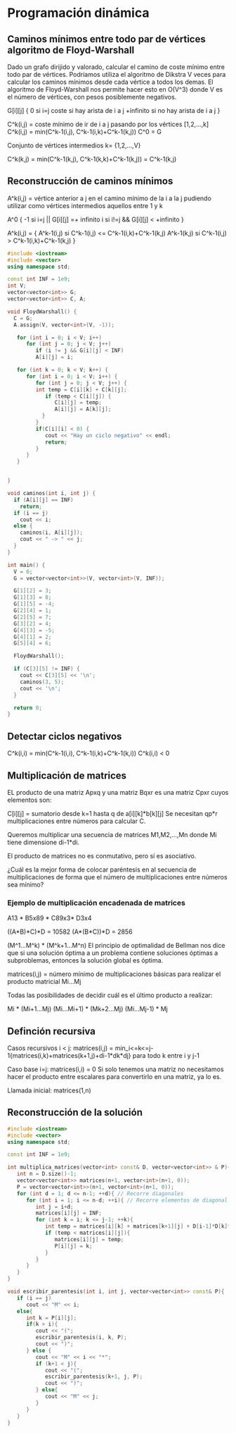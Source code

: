 # Programación dinámica

## Caminos mínimos entre todo par de vértices algoritmo de Floyd-Warshall

Dado un grafo dirijido y valorado, calcular el camino de coste mínimo entre todo par de vértices.
Podríamos utiliza el algoritmo de Dikstra V veces para calcular los caminos mínimos desde cada vértice a todos los demas.
El algoritmo de Floyd-Warshall nos permite hacer esto en O(V^3) donde V es el número de vértices, con pesos posiblemente negativos.

G[i][j] {
0 si i=j
coste si hay arista de i a j
+infinito si no hay arista de i a j
}

C^k(i,j) = coste mínimo de ir de i a j pasando por los vértices [1,2,...,k]
C^k(i,j) = min(C^k-1(i,j), C^k-1(i,k)+C^k-1(k,j))
C^0 = G

Conjunto de vértices intermedios
k= {1,2,...,V}

C^k(k,j) = min(C^k-1(k,j), C^k-1(k,k)+C^k-1(k,j)) = C^k-1(k,j)

## Reconstrucción de caminos mínimos

A^k(i,j) = vértice anterior a j en el camino mínimo de la i a la j pudiendo utilizar como vértices intermedios aquellos entre 1 y k

A^0 {
-1 si i=j || G[i][j] =+ infinito
i si i!=j && G[i][j] < +infinito
}

A^k(i,j) = {
A^k-1(i,j) si C^k-1(i,j) <= C^k-1(i,k)+C^k-1(k,j)
A^k-1(k,j) si C^k-1(i,j) > C^k-1(i,k)+C^k-1(k,j)
}

```cpp
#include <iostream>
#include <vector>
using namespace std;

const int INF = 1e9;
int V;
vector<vector<int>> G;
vector<vector<int>> C, A;

void FloydWarshall() {
  C = G;
  A.assign(V, vector<int>(V, -1));

   for (int i = 0; i < V; i++)
      for (int j = 0; j < V; j++)
         if (i != j && G[i][j] < INF)
         A[i][j] = i;

   for (int k = 0; k < V; k++) {
      for (int i = 0; i < V; i++) {
         for (int j = 0; j < V; j++) {
         int temp = C[i][k] + C[k][j];
            if (temp < C[i][j]) {
               C[i][j] = temp;
               A[i][j] = A[k][j];
           }
         }
         if(C[i][i] < 0) {
            cout << "Hay un ciclo negativo" << endl;
            return;
         }
      }
   }


}

void caminos(int i, int j) {
  if (A[i][j] == INF)
    return;
  if (i == j)
    cout << i;
  else {
    caminos(i, A[i][j]);
    cout << " -> " << j;
  }
}

int main() {
  V = 6;
  G = vector<vector<int>>(V, vector<int>(V, INF));

  G[1][2] = 3;
  G[1][3] = 8;
  G[1][5] = -4;
  G[2][4] = 1;
  G[2][5] = 7;
  G[3][2] = 4;
  G[4][3] = -5;
  G[4][1] = 2;
  G[5][4] = 6;

  FloydWarshall();

  if (C[3][5] != INF) {
    cout << C[3][5] << '\n';
    caminos(3, 5);
    cout << '\n';
  }

  return 0;
}
```

## Detectar ciclos negativos

C^k(i,i) = min(C^k-1(i,i), C^k-1(i,k)+C^k-1(k,i))
C^k(i,i) < 0

## Multiplicación de matrices

EL producto de una matriz Apxq y una matriz Bqxr es una matriz Cpxr cuyos elementos son:

C[i][j] = sumatorio desde k=1 hasta q de a[i][k]\*b[k][j]
Se necesitan qp\*r multiplicaciones entre números para calcular C.

Queremos multiplicar una secuencia de matrices M1,M2,...,Mn donde Mi tiene dimensione di-1\*di.

El producto de matrices no es conmutativo, pero sí es asociativo.

¿Cuál es la mejor forma de colocar paréntesis en al secuencia de multiplicaciones de forma que el número de multiplicaciones entre números sea mínimo?

### Ejemplo de multiplicación encadenada de matrices

A13 \* B5x89 \* C89x3\* D3x4

((A\*B)\*C)\*D = 10582
(A\*(B\*C))\*D = 2856

(M^1...M^k) \* (M^k+1...M^n)
El principio de optimalidad de Bellman nos dice que si una solución óptima a un problema contiene soluciones óptimas a subproblemas, entonces la solución global es óptima.

matrices(i,j) = número mínimo de multiplicaciones básicas para realizar el producto matricial Mi...Mj

Todas las posibilidades de decidir cuál es el último producto a realizar:

Mi \* (Mi+1...Mj)
(Mi...Mi+1) \* (Mk+2...Mj)
(Mi...Mj-1) \* Mj

## Definción recursiva

Casos recursivos i < j:
matrices(i,j) = min_i<=k<=j-1{matrices(i,k)+matrices(k+1,j)+di-1\*dk\*dj} para todo k entre i y j-1

Caso base i=j:
matrices(i,i) = 0
Si solo tenemos una matriz no necesitamos hacer el producto entre escalares para convertirlo en una matriz, ya lo es.

Llamada inicial:
matrices(1,n)

## Reconstrucción de la solución

```cpp
#include <iostream>
#include <vector>
using namespace std;

const int INF = 1e9;

int multiplica_matrices(vector<int> const& D, vector<vector<int>> & P){
   int n = D.size()-1;
   vector<vector<int>> matrices(n+1, vector<int>(n+1, 0));
   P = vector<vector<int>>(n+1, vector<int>(n+1, 0));
   for (int d = 1; d <= n-1; ++d){ // Recorre diagonales
      for (int i = 1; i <= n-d; ++i){ // Recorre elementos de diagonal
         int j = i+d;
         matrices[i][j] = INF;
         for (int k = i; k <= j-1; ++k){
            int temp = matrices[i][k] + matrices[k+1][j] + D[i-1]*D[k]*D[j];
            if (temp < matrices[i][j]){
               matrices[i][j] = temp;
               P[i][j] = k;
            }
         }
      }
   }
}

void escribir_parentesis(int i, int j, vector<vector<int>> const& P){
   if (i == j)
      cout << "M" << i;
   else{
      int k = P[i][j];
      if(k > i){
         cout << "(";
         escribir_parentesis(i, k, P);
         cout << ")";
      } else {
         cout << "M" << i << "*";
         if (k+1 < j){
            cout << "(";
            escribir_parentesis(k+1, j, P);
            cout << ")";
         } else{
            cout << "M" << j;
         }
      }
   }
}
```
